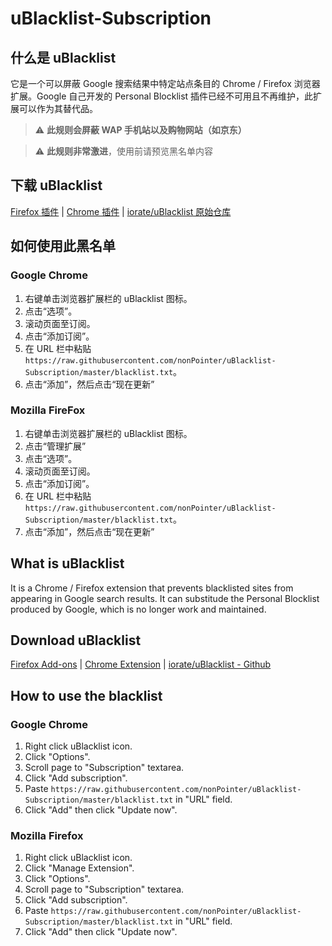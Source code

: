 # uBlacklist-Subscription

## 什么是 uBlacklist

它是一个可以屏蔽 Google 搜索结果中特定站点条目的 Chrome / Firefox 浏览器扩展。Google 自己开发的 Personal Blocklist 插件已经不可用且不再维护，此扩展可以作为其替代品。

> :warning: **此规则会屏蔽 WAP 手机站以及购物网站（如京东）**

> :warning: **此规则非常激进**，使用前请预览黑名单内容


## 下载 uBlacklist

[Firefox 插件](https://addons.mozilla.org/en-US/firefox/addon/ublacklist/) | [Chrome 插件](https://chrome.google.com/webstore/detail/ublacklist/pncfbmialoiaghdehhbnbhkkgmjanfhe) | [iorate/uBlacklist 原始仓库](https://github.com/iorate/uBlacklist)

## 如何使用此黑名单

### Google Chrome

1. 右键单击浏览器扩展栏的 uBlacklist 图标。
2. 点击“选项”。
3. 滚动页面至订阅。
4. 点击“添加订阅”。
5. 在 URL 栏中粘贴 `https://raw.githubusercontent.com/nonPointer/uBlacklist-Subscription/master/blacklist.txt`。
6. 点击“添加”，然后点击“现在更新”

### Mozilla FireFox

1. 右键单击浏览器扩展栏的 uBlacklist 图标。
2. 点击“管理扩展”
3. 点击“选项”。
4. 滚动页面至订阅。
5. 点击“添加订阅”。
6. 在 URL 栏中粘贴 `https://raw.githubusercontent.com/nonPointer/uBlacklist-Subscription/master/blacklist.txt`。
7. 点击“添加”，然后点击“现在更新”


## What is uBlacklist

It is a Chrome / Firefox extension that prevents blacklisted sites from appearing in Google search results. It can substitude the Personal Blocklist produced by Google, which is no longer work and maintained.

## Download uBlacklist

[Firefox Add-ons](https://addons.mozilla.org/en-US/firefox/addon/ublacklist/) | [Chrome Extension](https://chrome.google.com/webstore/detail/ublacklist/pncfbmialoiaghdehhbnbhkkgmjanfhe) | [iorate/uBlacklist - Github](https://github.com/iorate/uBlacklist)

## How to use the blacklist

### Google Chrome

1. Right click uBlacklist icon.
2. Click "Options".
3. Scroll page to "Subscription" textarea.
4. Click "Add subscription".
5. Paste `https://raw.githubusercontent.com/nonPointer/uBlacklist-Subscription/master/blacklist.txt` in "URL" field.
6. Click "Add" then click "Update now".

### Mozilla Firefox

1. Right click uBlacklist icon.
2. Click "Manage Extension".
3. Click "Options".
4. Scroll page to "Subscription" textarea.
5. Click "Add subscription".
6. Paste `https://raw.githubusercontent.com/nonPointer/uBlacklist-Subscription/master/blacklist.txt` in "URL" field.
7. Click "Add" then click "Update now".
